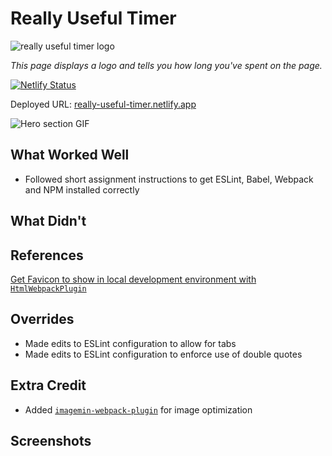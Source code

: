 # Really Useful Timer

![really useful timer logo](https://really-useful-timer.netlify.app/rut-logo.png)

_This page displays a logo and tells you how long you've spent on the page._

[![Netlify Status](https://api.netlify.com/api/v1/badges/2369c260-dae4-410a-a696-16e9f2aeccbe/deploy-status)](https://app.netlify.com/sites/really-useful-timer/deploys)

Deployed URL: [really-useful-timer.netlify.app](https://really-useful-timer.netlify.app)

<img src="https://github.com/dartmouth-cs52-21S/starterpack-sprioleau/blob/main/src/images/screenshots/hero-section.gif?raw=true" alt="Hero section GIF">

## What Worked Well

- Followed short assignment instructions to get ESLint, Babel, Webpack and NPM installed correctly

## What Didn't

## References

[Get Favicon to show in local development environment with `HtmlWebpackPlugin`](https://stackoverflow.com/questions/47573912/webpack-dev-server-favicon-not-showing-on-localhost-but-works-on-external-url#answer-60351342)

## Overrides

- Made edits to ESLint configuration to allow for tabs
- Made edits to ESLint configuration to enforce use of double quotes

## Extra Credit

- Added [`imagemin-webpack-plugin`](https://github.com/webpack-contrib/image-minimizer-webpack-plugin) for image optimization

## Screenshots
